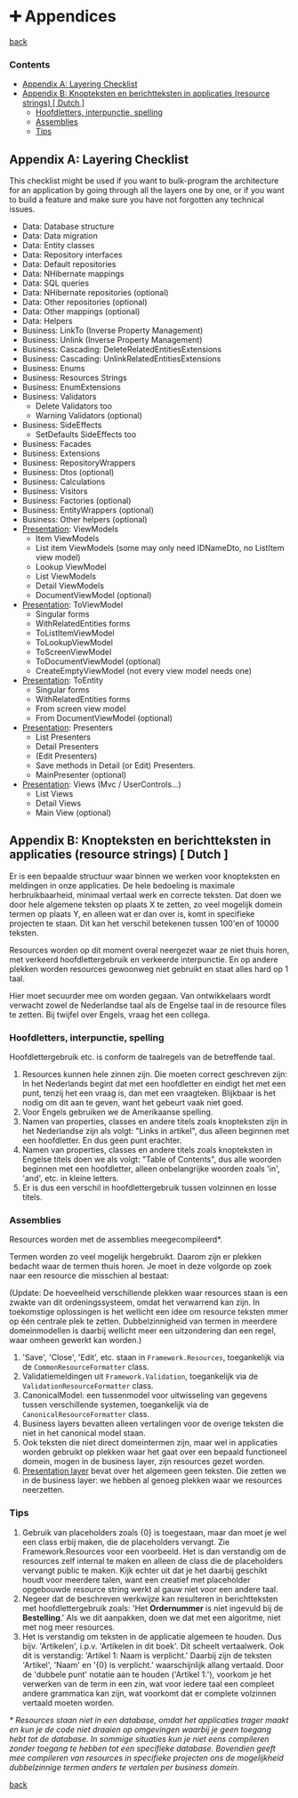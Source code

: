 ﻿➕ Appendices
==============

[back](.)

<h3>Contents</h3>

- [Appendix A: Layering Checklist](#appendix-a-layering-checklist)
- [Appendix B: Knopteksten en berichtteksten in applicaties (resource strings) [ Dutch ]](#appendix-b-knopteksten-en-berichtteksten-in-applicaties-resource-strings--dutch-)
    - [Hoofdletters, interpunctie, spelling](#hoofdletters-interpunctie-spelling)
    - [Assemblies](#assemblies)
    - [Tips](#tips)


Appendix A: Layering Checklist
------------------------------

This checklist might be used if you want to bulk-program the architecture for an application by going through all the layers one by one, or if you want to build a feature and make sure you have not forgotten any technical issues.

- Data: Database structure
- Data: Data migration
- Data: Entity classes
- Data: Repository interfaces
- Data: Default repositories
- Data: NHibernate mappings
- Data: SQL queries
- Data: NHibernate repositories (optional)
- Data: Other repositories (optional)
- Data: Other mappings (optional)
- Data: Helpers 
- Business: LinkTo (Inverse Property Management)
- Business: Unlink (Inverse Property Management)
- Business: Cascading: DeleteRelatedEntitiesExtensions
- Business: Cascading: UnlinkRelatedEntitiesExtensions
- Business: Enums
- Business: Resources Strings
- Business: EnumExtensions
- Business: Validators
    - Delete Validators too
    - Warning Validators (optional)
- Business: SideEffects
    - SetDefaults SideEffects too
- Business: Facades
- Business: Extensions
- Business: RepositoryWrappers
- Business: Dtos (optional)
- Business: Calculations
- Business: Visitors
- Business: Factories (optional)
- Business: EntityWrappers (optional)
- Business: Other helpers (optional)
- [Presentation](layers.md#presentation-layer): ViewModels
    - Item ViewModels
    - List item ViewModels (some may only need IDNameDto, no ListItem view model)
    - Lookup ViewModel
    - List ViewModels
    - Detail ViewModels
    - DocumentViewModel (optional)
- [Presentation](layers.md#presentation-layer): ToViewModel
    - Singular forms
    - WithRelatedEntities forms
    - ToListItemViewModel
    - ToLookupViewModel
    - ToScreenViewModel
    - ToDocumentViewModel (optional)
    - CreateEmptyViewModel (not every view model needs one)
- [Presentation](layers.md#presentation-layer): ToEntity
    - Singular forms
    - WithRelatedEntities forms
    - From screen view model
    - From DocumentViewModel (optional)
- [Presentation](layers.md#presentation-layer): Presenters
    - List Presenters
    - Detail Presenters
    - (Edit Presenters)
    - Save methods in Detail (or Edit) Presenters.
    - MainPresenter (optional)
- [Presentation](layers.md#presentation-layer): Views (Mvc / UserControls...)
    - List Views
    - Detail Views
    - Main View (optional)


Appendix B: Knopteksten en berichtteksten in applicaties (resource strings) [ Dutch ]
-------------------------------------------------------------------------------------

Er is een bepaalde structuur waar binnen we werken voor knopteksten en meldingen in onze applicaties. De hele bedoeling is maximale herbruikbaarheid, minimaal vertaal werk en correcte teksten. Dat doen we door hele algemene teksten op plaats X te zetten, zo veel mogelijk domein termen op plaats Y, en alleen wat er dan over is, komt in specifieke projecten te staan. Dit kan het verschil betekenen tussen 100'en of 10000 teksten.

Resources worden op dit moment overal neergezet waar ze niet thuis horen, met verkeerd hoofdlettergebruik en verkeerde interpunctie. En op andere plekken worden resources gewoonweg niet gebruikt en staat alles hard op 1 taal.

Hier moet secuurder mee om worden gegaan. Van ontwikkelaars wordt verwacht zowel de Nederlandse taal als de Engelse taal in de resource files te zetten. Bij twijfel over Engels, vraag het een collega.

### Hoofdletters, interpunctie, spelling

Hoofdlettergebruik etc. is conform de taalregels van de betreffende taal.

1. Resources kunnen hele zinnen zijn. Die moeten correct geschreven zijn: In het Nederlands begint dat met een hoofdletter en eindigt het met een punt, tenzij het een vraag is, dan met een vraagteken. Blijkbaar is het nodig om dit aan te geven, want het gebeurt vaak niet goed.
2. Voor Engels gebruiken we de Amerikaanse spelling.
3. Namen van properties, classes en andere titels zoals knopteksten zijn in het Nederlandse zijn als volgt: "Links in artikel", dus alleen beginnen met een hoofdletter. En dus geen punt erachter.
4. Namen van properties, classes en andere titels zoals knopteksten in Engelse titels doen we als volgt: "Table of Contents", dus alle woorden beginnen met een hoofdletter, alleen onbelangrijke woorden zoals 'in', 'and', etc. in kleine letters.
5. Er is dus een verschil in hoofdlettergebruik tussen volzinnen en losse titels.

### Assemblies

Resources worden met de assemblies meegecompileerd*.

Termen worden zo veel mogelijk hergebruikt. Daarom zijn er plekken bedacht waar de termen thuis horen. Je moet in deze volgorde op zoek naar een resource die misschien al bestaat:

(Update: De hoeveelheid verschillende plekken waar resources staan is een zwakte van dit ordeningssysteem, omdat het verwarrend kan zijn. In toekomstige oplossingen is het wellicht een idee om resource teksten mmer op één centrale plek te zetten. Dubbelzinnigheid van termen in meerdere domeinmodellen is daarbij wellicht meer een uitzondering dan een regel, waar omheen gewerkt kan worden.)

1. 'Save', 'Close', 'Edit', etc. staan in `Framework.Resources`, toegankelijk via de `CommonResourceFormatter` class.
2. Validatiemeldingen uit `Framework.Validation`, toegankelijk via de `ValidationResourceFormatter` class.
3. CanonicalModel: een tussenmodel voor uitwisseling van gegevens tussen verschillende systemen, toegankelijk via de `CanonicalResourceFormatter` class.
4. Business layers bevatten alleen vertalingen voor de overige teksten die niet in het canonical model staan.
5. Ook teksten die niet direct domeintermen zijn, maar wel in applicaties worden gebruikt op plekken waar het gaat over een bepaald functioneel domein, mogen in de business layer, zijn resources gezet worden.
6. [Presentation layer](layers.md#presentation-layer) bevat over het algemeen geen teksten. Die zetten we in de business layer: we hebben al genoeg plekken waar we resources neerzetten.

### Tips

1. Gebruik van placeholders zoals {0} is toegestaan, maar dan moet je wel een class erbij maken, die de placeholders vervangt. Zie Framework.Resources voor een voorbeeld. Het is dan verstandig om de resources zelf internal te maken en alleen de class die de placeholders vervangt public te maken. Kijk echter uit dat je het daarbij geschikt houdt voor meerdere talen, want een creatief met placeholder opgebouwde resource string werkt al gauw niet voor een andere taal.
2. Negeer dat de beschreven werkwijze kan resulteren in berichtteksten met hoofdlettergebruik zoals: 'Het __Ordernummer__ is niet ingevuld bij de __Bestelling__.' Als we dit aanpakken, doen we dat met een algoritme, niet met nog meer resources.
3. Het is verstandig om teksten in de applicatie algemeen te houden. Dus bijv. 'Artikelen', i.p.v. 'Artikelen in dit boek'. Dit scheelt vertaalwerk. Ook dit is verstandig: 'Artikel 1: Naam is verplicht.' Daarbij zijn de teksten 'Artikel', 'Naam' en '{0} is verplicht.' waarschijnlijk allang vertaald. Door de 'dubbele punt' notatie aan te houden ('Artikel 1:'), voorkom je het verwerken van de term in een zin, wat voor iedere taal een compleet andere grammatica kan zijn, wat voorkomt dat er complete volzinnen vertaald moeten worden.

*\* Resources staan niet in een database, omdat het applicaties trager maakt en kun je de code niet draaien op omgevingen waarbij je geen toegang hebt tot de database. In sommige situaties kun je niet eens compileren zonder toegang te hebben tot een specifieke database. Bovendien geeft mee compileren van resources in specifieke projecten ons de mogelijkheid dubbelzinnige termen anders te vertalen per business domein.*

[back](.)
